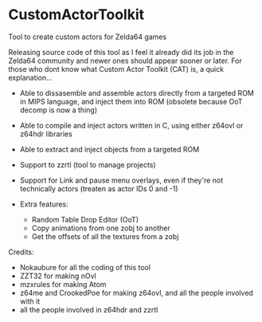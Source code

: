 # CustomActorToolkit
Tool to create custom actors for Zelda64 games

Releasing source code of this tool as I feel it already did its job in the Zelda64 community and newer ones should appear sooner or later. For those who dont know what Custom Actor Toolkit (CAT) is, a quick explanation...

- Able to dissasemble and assemble actors directly from a targeted ROM in MIPS language, and inject them into ROM (obsolete because OoT decomp is now a thing)

- Able to compile and inject actors written in C, using either z64ovl or z64hdr libraries

- Able to extract and inject objects from a targeted ROM

- Support to zzrtl (tool to manage projects)

- Support for Link and pause menu overlays, even if they're not technically actors (treaten as actor IDs 0 and -1)

- Extra features:
	- Random Table Drop Editor (OoT)
	- Copy animations from one zobj to another
	- Get the offsets of all the textures from a zobj


Credits:

- Nokaubure for all the coding of this tool
- ZZT32 for making nOvl
- mzxrules for making Atom
- z64me and CrookedPoe for making z64ovl, and all the people involved with it
- all the people involved in z64hdr and zzrtl

